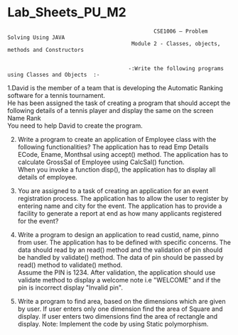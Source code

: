 # Lab_Sheets_PU_M2

                                                  CSE1006 – Problem Solving Using JAVA
                                           Module 2 - Classes, objects, methods and Constructors     

     
                                          -:Write the following programs using Classes and Objects  :-

1.David is the member of a team that is developing the Automatic Ranking software for a tennis tournament.   
He has been assigned the task of creating a program that should accept the following details of a tennis player and display the same on the screen   Name Rank  
You need to help David to create the program.  




2. Write a program to create an application of Employee class with the following functionalities?
 The application has to read Emp Details ECode, Ename, Monthsal using accept() method. 
 The application has to calculate GrossSal of Employee using CalcSal() function.   
 When you invoke a function disp(), the application has to display all details of employee.       
 
3. You are assigned to a task of creating an application for an event registration process. 
The application has to allow the user to register by entering name and city for the event. 
The application has to provide a facility to generate a report at end as how many applicants registered for the event?



4. Write a program to design an application to read custid, name, pinno from user. The application has to be defined with specific concerns. The data should read by an read() method and the validation of pin should be handled by validate() method. The data of pin should be passed by read() method to validate() method.  
Assume the PIN is 1234. After validation, the application should use validate method to display a welcome note i.e "WELCOME" and if the pin is incorrect display "Invalid pin".


5. Write a program to find area, based on the dimensions which are given by user. 
If user enters only one dimension find the area of Square and display. 
If user enters two dimensions find the area of rectangle and display. 
Note: Implement the code by using Static polymorphism. 
